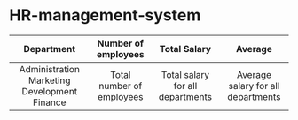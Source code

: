 # HR-management-system
|Department|Number of employees|Total Salary|Average| 
|:--------:|:-----------------:|:----------:|:-----:|
|Administration Marketing Development Finance|Total number of employees | Total salary for all departments|Average salary for all departments|


